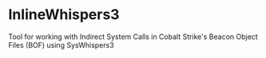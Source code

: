 # InlineWhispers3
Tool for working with Indirect System Calls in Cobalt Strike's Beacon Object Files (BOF) using SysWhispers3
